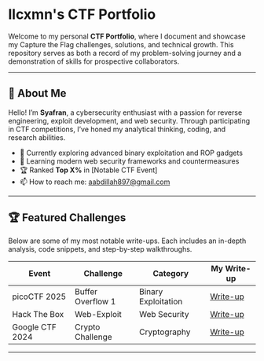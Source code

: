 
# llcxmn's CTF Portfolio

Welcome to my personal **CTF Portfolio**, where I document and showcase my Capture the Flag challenges, solutions, and technical growth. This repository serves as both a record of my problem-solving journey and a demonstration of skills for prospective collaborators.

---

## 📖 About Me

Hello! I’m **Syafran**, a cybersecurity enthusiast with a passion for reverse engineering, exploit development, and web security. Through participating in CTF competitions, I’ve honed my analytical thinking, coding, and research abilities.

- 🔭 Currently exploring advanced binary exploitation and ROP gadgets
- 🌱 Learning modern web security frameworks and countermeasures
- 🏆 Ranked **Top X%** in [Notable CTF Event]
- 📫 How to reach me: aabdillah897@gmail.com

---

## 🏆 Featured Challenges

Below are some of my most notable write-ups. Each includes an in-depth analysis, code snippets, and step-by-step walkthroughs.

| Event              | Challenge            | Category             | My Write-up                            |
|--------------------|----------------------|----------------------|----------------------------------------|
| picoCTF 2025       | Buffer Overflow 1    | Binary Exploitation  | [Write-up](writeups/picoCTF-2025/overflow1/README.md) |
| Hack The Box       | Web-Exploit          | Web Security         | [Write-up](writeups/HTB/web-exploit/README.md) |
| Google CTF 2024    | Crypto Challenge     | Cryptography         | [Write-up](writeups/GoogleCTF-2024/crypto/README.md) |

---